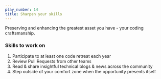 ```yaml
---
play_number: 14
title: Sharpen your skills
---
```


Preserving and enhancing the greatest asset you have - your coding craftsmanship.

### Skills to work on

1. Participate to at least one code retreat each year
1. Review Pull Requests from other teams
1. Read & share insightful technical blogs & news across the community
1. Step outside of your comfort zone when the opportunity presents itself